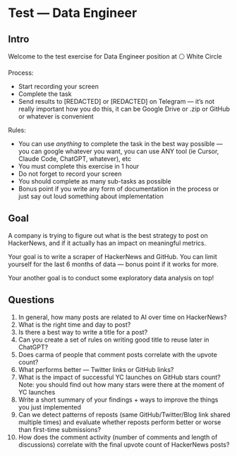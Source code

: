 # Test — Data Engineer

## Intro

Welcome to the test exercise for Data Engineer position at ⚪️ White Circle

Process:

- Start recording your screen
- Complete the task
- Send results to [REDACTED] or [REDACTED] on Telegram — it’s not really important how you do this, it can be Google Drive or .zip or GitHub or whatever is convenient

Rules:

- You can use *anything* to complete the task in the best way possible — you can google whatever you want, you can use ANY tool (ie Cursor, Claude Code, ChatGPT, whatever), etc
- You must complete this exercise in 1 hour
- Do not forget to record your screen
- You should complete as many sub-tasks as possible
- Bonus point if you write any form of documentation in the process or just say out loud something about implementation

## Goal

A company is trying to figure out what is the best strategy to post on HackerNews, and if it actually has an impact on meaningful metrics.

Your goal is to write a scraper of HackerNews and GitHub. You can limit yourself for the last 6 months of data — bonus point if it works for more.

Your another goal is to conduct some exploratory data analysis on top!

## Questions

1. In general, how many posts are related to AI over time on HackerNews?
2. What is the right time and day to post?
3. Is there a best way to write a title for a post?
4. Can you create a set of rules on writing good title to reuse later in ChatGPT?
5. Does carma of people that comment posts correlate with the upvote count?
6. What performs better — Twitter links or GitHub links?
7. What is the impact of successful YC launches on GitHub stars count?
Note: you should find out how many stars were there at the moment of YC launches
8. Write a short summary of your findings + ways to improve the things you just implemented
9. Can we detect patterns of reposts (same GitHub/Twitter/Blog link shared multiple times) and evaluate whether reposts perform better or worse than first-time submissions?
10. How does the comment activity (number of comments and length of discussions) correlate with the final upvote count of HackerNews posts?
